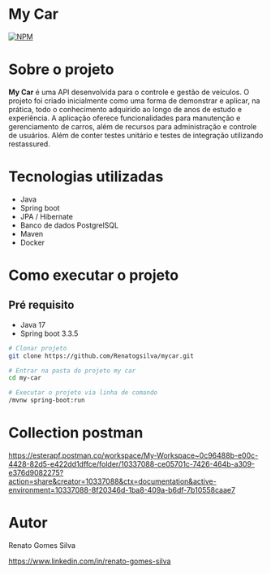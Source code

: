 # My Car
[![NPM](https://img.shields.io/npm/l/react)](https://github.com/Renatogsilva/mycar/blob/main/LICENSE)
# Sobre o projeto
**My Car** é uma API desenvolvida para o controle e gestão de veículos. O projeto foi criado inicialmente como uma forma de demonstrar e aplicar, na prática, todo o conhecimento adquirido ao longo de anos de estudo e experiência.
A aplicação oferece funcionalidades para manutenção e gerenciamento de carros, além de recursos para administração e controle de usuários. Além de conter testes unitário e testes de integração utilizando restassured.
# Tecnologias utilizadas
- Java
- Spring boot
- JPA / Hibernate
- Banco de dados PostgrelSQL
- Maven
- Docker
# Como executar o projeto
## Pré requisito
- Java 17
- Spring boot 3.3.5
```bash
# Clonar projeto
git clone https://github.com/Renatogsilva/mycar.git

# Entrar na pasta do projeto my car
cd my-car

# Executar o projeto via linha de comando
/mvnw spring-boot:run
```

# Collection postman
https://esterapf.postman.co/workspace/My-Workspace~0c96488b-e00c-4428-82d5-e422dd1dffce/folder/10337088-ce05701c-7426-464b-a309-e376d9082275?action=share&creator=10337088&ctx=documentation&active-environment=10337088-8f20346d-1ba8-409a-b6df-7b10558caae7

# Autor
Renato Gomes Silva

https://www.linkedin.com/in/renato-gomes-silva
